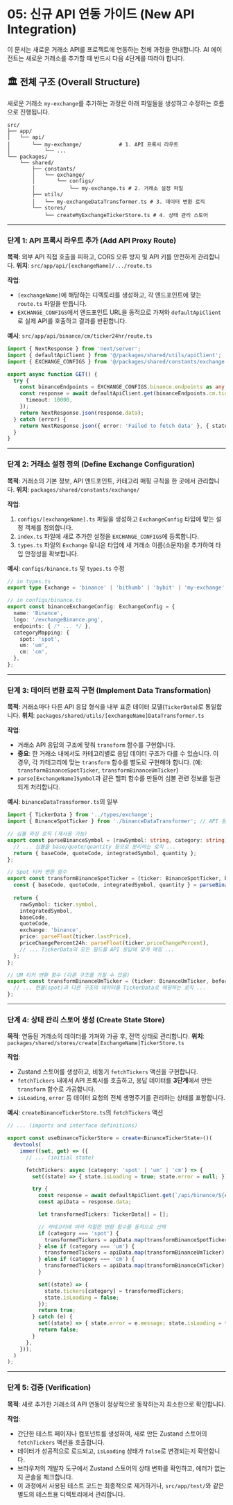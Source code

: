 # 05: 신규 API 연동 가이드 (New API Integration)

이 문서는 새로운 거래소 API를 프로젝트에 연동하는 전체 과정을 안내합니다. AI 에이전트는 새로운 거래소를 추가할 때 반드시 다음 4단계를 따라야 합니다.

## 🏛️ 전체 구조 (Overall Structure)

새로운 거래소 `my-exchange`를 추가하는 과정은 아래 파일들을 생성하고 수정하는 흐름으로 진행됩니다.

```
src/
├── app/
│   └── api/
│       └── my-exchange/            # 1. API 프록시 라우트
│           └── ...
└── packages/
    └── shared/
        ├── constants/
        │   └── exchange/
        │       └── configs/
        │           └── my-exchange.ts # 2. 거래소 설정 파일
        ├── utils/
        │   └── my-exchangeDataTransformer.ts # 3. 데이터 변환 로직
        └── stores/
            └── createMyExchangeTickerStore.ts # 4. 상태 관리 스토어
```

---

### 단계 1: API 프록시 라우트 추가 (Add API Proxy Route)

**목적**: 외부 API 직접 호출을 피하고, CORS 오류 방지 및 API 키를 안전하게 관리합니다.
**위치**: `src/app/api/[exchangeName]/.../route.ts`

**작업**:
- `[exchangeName]`에 해당하는 디렉토리를 생성하고, 각 엔드포인트에 맞는 `route.ts` 파일을 만듭니다.
- `EXCHANGE_CONFIGS`에서 엔드포인트 URL을 동적으로 가져와 `defaultApiClient`로 실제 API를 호출하고 결과를 반환합니다.

**예시**: `src/app/api/binance/cm/ticker24hr/route.ts`
```ts
import { NextResponse } from 'next/server';
import { defaultApiClient } from '@/packages/shared/utils/apiClient';
import { EXCHANGE_CONFIGS } from '@/packages/shared/constants/exchange';

export async function GET() {
  try {
    const binanceEndpoints = EXCHANGE_CONFIGS.binance.endpoints as any;
    const response = await defaultApiClient.get(binanceEndpoints.cm.ticker24hr, {
      timeout: 10000,
    });
    return NextResponse.json(response.data);
  } catch (error) {
    return NextResponse.json({ error: 'Failed to fetch data' }, { status: 500 });
  }
}
```

---

### 단계 2: 거래소 설정 정의 (Define Exchange Configuration)

**목적**: 거래소의 기본 정보, API 엔드포인트, 카테고리 매핑 규칙을 한 곳에서 관리합니다.
**위치**: `packages/shared/constants/exchange/`

**작업**:
1.  `configs/[exchangeName].ts` 파일을 생성하고 `ExchangeConfig` 타입에 맞는 설정 객체를 정의합니다.
2.  `index.ts` 파일에 새로 추가한 설정을 `EXCHANGE_CONFIGS`에 등록합니다.
3.  `types.ts` 파일의 `Exchange` 유니온 타입에 새 거래소 이름(소문자)을 추가하여 타입 안정성을 확보합니다.

**예시**: `configs/binance.ts` 및 `types.ts` 수정
```ts
// in types.ts
export type Exchange = 'binance' | 'bithumb' | 'bybit' | 'my-exchange'; // 새 거래소 추가

// in configs/binance.ts
export const binanceExchangeConfig: ExchangeConfig = {
  name: 'Binance',
  logo: '/exchangeBinance.png',
  endpoints: { /* ... */ },
  categoryMapping: {
    spot: 'spot',
    um: 'um',
    cm: 'cm',
  },
};
```

---

### 단계 3: 데이터 변환 로직 구현 (Implement Data Transformation)

**목적**: 거래소마다 다른 API 응답 형식을 내부 표준 데이터 모델(`TickerData`)로 통일합니다.
**위치**: `packages/shared/utils/[exchangeName]DataTransformer.ts`

**작업**:
- 거래소 API 응답의 구조에 맞춰 `transform` 함수를 구현합니다.
- **중요**: 한 거래소 내에서도 카테고리별로 응답 데이터 구조가 다를 수 있습니다. 이 경우, 각 카테고리에 맞는 `transform` 함수를 별도로 구현해야 합니다. (예: `transformBinanceSpotTicker`, `transformBinanceUmTicker`)
- `parse[ExchangeName]Symbol`과 같은 헬퍼 함수를 만들어 심볼 관련 정보를 일관되게 처리합니다.

**예시**: `binanceDataTransformer.ts`의 일부
```ts
import { TickerData } from '../types/exchange';
import { BinanceSpotTicker } from './binanceDataTransformer'; // API 원본 타입

// 심볼 파싱 로직 (재사용 가능)
export const parseBinanceSymbol = (rawSymbol: string, category: string) => {
  // ... 심볼을 base/quote/quantity 등으로 분리하는 로직 ...
  return { baseCode, quoteCode, integratedSymbol, quantity };
};

// Spot 티커 변환 함수
export const transformBinanceSpotTicker = (ticker: BinanceSpotTicker, beforePrice?: number): TickerData => {
  const { baseCode, quoteCode, integratedSymbol, quantity } = parseBinanceSymbol(ticker.symbol, 'spot');
  
  return {
    rawSymbol: ticker.symbol,
    integratedSymbol,
    baseCode,
    quoteCode,
    exchange: 'binance',
    price: parseFloat(ticker.lastPrice),
    priceChangePercent24h: parseFloat(ticker.priceChangePercent),
    // ... TickerData의 모든 필드를 API 응답에 맞게 매핑 ...
  };
};

// UM 티커 변환 함수 (다른 구조를 가질 수 있음)
export const transformBinanceUmTicker = (ticker: BinanceUmTicker, beforePrice?: number): TickerData => {
  // ... 현물(spot)과 다른 구조의 데이터를 TickerData로 매핑하는 로직 ...
};
```

---

### 단계 4: 상태 관리 스토어 생성 (Create State Store)

**목적**: 연동된 거래소의 데이터를 가져와 가공 후, 전역 상태로 관리합니다.
**위치**: `packages/shared/stores/create[ExchangeName]TickerStore.ts`

**작업**:
- Zustand 스토어를 생성하고, 비동기 `fetchTickers` 액션을 구현합니다.
- `fetchTickers` 내에서 API 프록시를 호출하고, 응답 데이터를 **3단계**에서 만든 `transform` 함수로 가공합니다.
- `isLoading`, `error` 등 데이터 요청의 전체 생명주기를 관리하는 상태를 포함합니다.

**예시**: `createBinanceTickerStore.ts`의 `fetchTickers` 액션
```ts
// ... (imports and interface definitions)

export const useBinanceTickerStore = create<BinanceTickerState>()(
  devtools(
    immer((set, get) => ({
      // ... (initial state)

      fetchTickers: async (category: 'spot' | 'um' | 'cm') => {
        set((state) => { state.isLoading = true; state.error = null; });

        try {
          const response = await defaultApiClient.get(`/api/binance/${category}/ticker24hr`);
          const apiData = response.data;

          let transformedTickers: TickerData[] = [];

          // 카테고리에 따라 적절한 변환 함수를 동적으로 선택
          if (category === 'spot') {
            transformedTickers = apiData.map(transformBinanceSpotTicker);
          } else if (category === 'um') {
            transformedTickers = apiData.map(transformBinanceUmTicker);
          } else if (category === 'cm') {
            transformedTickers = apiData.map(transformBinanceCmTicker);
          }

          set((state) => {
            state.tickers[category] = transformedTickers;
            state.isLoading = false;
          });
          return true;
        } catch (e) {
          set((state) => { state.error = e.message; state.isLoading = false; });
          return false;
        }
      },
    })),
  )
);
```

---

### 단계 5: 검증 (Verification)

**목적**: 새로 추가한 거래소의 API 연동이 정상적으로 동작하는지 최소한으로 확인합니다.

**작업**:
- 간단한 테스트 페이지나 컴포넌트를 생성하여, 새로 만든 Zustand 스토어의 `fetchTickers` 액션을 호출합니다.
- 데이터가 성공적으로 로드되고, `isLoading` 상태가 `false`로 변경되는지 확인합니다.
- 브라우저의 개발자 도구에서 Zustand 스토어의 상태 변화를 확인하고, 에러가 없는지 콘솔을 체크합니다.
- 이 과정에서 사용된 테스트 코드는 최종적으로 제거하거나, `src/app/test/`와 같은 별도의 테스트용 디렉토리에서 관리합니다.